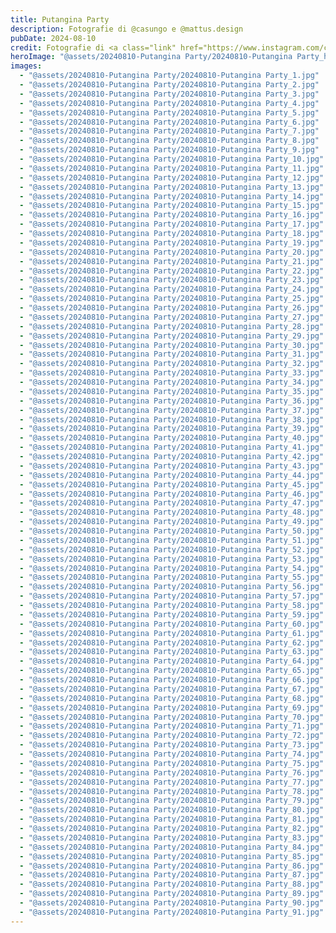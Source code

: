 ```yaml
---
title: Putangina Party
description: Fotografie di @casungo e @mattus.design
pubDate: 2024-08-10
credit: Fotografie di <a class="link" href="https://www.instagram.com/casungo/">@casungo</a> e <a class="link" href="https://www.instagram.com/mattus.design/">@mattus.design</a>
heroImage: "@assets/20240810-Putangina Party/20240810-Putangina Party_hero.jpg"
images:
  - "@assets/20240810-Putangina Party/20240810-Putangina Party_1.jpg"
  - "@assets/20240810-Putangina Party/20240810-Putangina Party_2.jpg"
  - "@assets/20240810-Putangina Party/20240810-Putangina Party_3.jpg"
  - "@assets/20240810-Putangina Party/20240810-Putangina Party_4.jpg"
  - "@assets/20240810-Putangina Party/20240810-Putangina Party_5.jpg"
  - "@assets/20240810-Putangina Party/20240810-Putangina Party_6.jpg"
  - "@assets/20240810-Putangina Party/20240810-Putangina Party_7.jpg"
  - "@assets/20240810-Putangina Party/20240810-Putangina Party_8.jpg"
  - "@assets/20240810-Putangina Party/20240810-Putangina Party_9.jpg"
  - "@assets/20240810-Putangina Party/20240810-Putangina Party_10.jpg"
  - "@assets/20240810-Putangina Party/20240810-Putangina Party_11.jpg"
  - "@assets/20240810-Putangina Party/20240810-Putangina Party_12.jpg"
  - "@assets/20240810-Putangina Party/20240810-Putangina Party_13.jpg"
  - "@assets/20240810-Putangina Party/20240810-Putangina Party_14.jpg"
  - "@assets/20240810-Putangina Party/20240810-Putangina Party_15.jpg"
  - "@assets/20240810-Putangina Party/20240810-Putangina Party_16.jpg"
  - "@assets/20240810-Putangina Party/20240810-Putangina Party_17.jpg"
  - "@assets/20240810-Putangina Party/20240810-Putangina Party_18.jpg"
  - "@assets/20240810-Putangina Party/20240810-Putangina Party_19.jpg"
  - "@assets/20240810-Putangina Party/20240810-Putangina Party_20.jpg"
  - "@assets/20240810-Putangina Party/20240810-Putangina Party_21.jpg"
  - "@assets/20240810-Putangina Party/20240810-Putangina Party_22.jpg"
  - "@assets/20240810-Putangina Party/20240810-Putangina Party_23.jpg"
  - "@assets/20240810-Putangina Party/20240810-Putangina Party_24.jpg"
  - "@assets/20240810-Putangina Party/20240810-Putangina Party_25.jpg"
  - "@assets/20240810-Putangina Party/20240810-Putangina Party_26.jpg"
  - "@assets/20240810-Putangina Party/20240810-Putangina Party_27.jpg"
  - "@assets/20240810-Putangina Party/20240810-Putangina Party_28.jpg"
  - "@assets/20240810-Putangina Party/20240810-Putangina Party_29.jpg"
  - "@assets/20240810-Putangina Party/20240810-Putangina Party_30.jpg"
  - "@assets/20240810-Putangina Party/20240810-Putangina Party_31.jpg"
  - "@assets/20240810-Putangina Party/20240810-Putangina Party_32.jpg"
  - "@assets/20240810-Putangina Party/20240810-Putangina Party_33.jpg"
  - "@assets/20240810-Putangina Party/20240810-Putangina Party_34.jpg"
  - "@assets/20240810-Putangina Party/20240810-Putangina Party_35.jpg"
  - "@assets/20240810-Putangina Party/20240810-Putangina Party_36.jpg"
  - "@assets/20240810-Putangina Party/20240810-Putangina Party_37.jpg"
  - "@assets/20240810-Putangina Party/20240810-Putangina Party_38.jpg"
  - "@assets/20240810-Putangina Party/20240810-Putangina Party_39.jpg"
  - "@assets/20240810-Putangina Party/20240810-Putangina Party_40.jpg"
  - "@assets/20240810-Putangina Party/20240810-Putangina Party_41.jpg"
  - "@assets/20240810-Putangina Party/20240810-Putangina Party_42.jpg"
  - "@assets/20240810-Putangina Party/20240810-Putangina Party_43.jpg"
  - "@assets/20240810-Putangina Party/20240810-Putangina Party_44.jpg"
  - "@assets/20240810-Putangina Party/20240810-Putangina Party_45.jpg"
  - "@assets/20240810-Putangina Party/20240810-Putangina Party_46.jpg"
  - "@assets/20240810-Putangina Party/20240810-Putangina Party_47.jpg"
  - "@assets/20240810-Putangina Party/20240810-Putangina Party_48.jpg"
  - "@assets/20240810-Putangina Party/20240810-Putangina Party_49.jpg"
  - "@assets/20240810-Putangina Party/20240810-Putangina Party_50.jpg"
  - "@assets/20240810-Putangina Party/20240810-Putangina Party_51.jpg"
  - "@assets/20240810-Putangina Party/20240810-Putangina Party_52.jpg"
  - "@assets/20240810-Putangina Party/20240810-Putangina Party_53.jpg"
  - "@assets/20240810-Putangina Party/20240810-Putangina Party_54.jpg"
  - "@assets/20240810-Putangina Party/20240810-Putangina Party_55.jpg"
  - "@assets/20240810-Putangina Party/20240810-Putangina Party_56.jpg"
  - "@assets/20240810-Putangina Party/20240810-Putangina Party_57.jpg"
  - "@assets/20240810-Putangina Party/20240810-Putangina Party_58.jpg"
  - "@assets/20240810-Putangina Party/20240810-Putangina Party_59.jpg"
  - "@assets/20240810-Putangina Party/20240810-Putangina Party_60.jpg"
  - "@assets/20240810-Putangina Party/20240810-Putangina Party_61.jpg"
  - "@assets/20240810-Putangina Party/20240810-Putangina Party_62.jpg"
  - "@assets/20240810-Putangina Party/20240810-Putangina Party_63.jpg"
  - "@assets/20240810-Putangina Party/20240810-Putangina Party_64.jpg"
  - "@assets/20240810-Putangina Party/20240810-Putangina Party_65.jpg"
  - "@assets/20240810-Putangina Party/20240810-Putangina Party_66.jpg"
  - "@assets/20240810-Putangina Party/20240810-Putangina Party_67.jpg"
  - "@assets/20240810-Putangina Party/20240810-Putangina Party_68.jpg"
  - "@assets/20240810-Putangina Party/20240810-Putangina Party_69.jpg"
  - "@assets/20240810-Putangina Party/20240810-Putangina Party_70.jpg"
  - "@assets/20240810-Putangina Party/20240810-Putangina Party_71.jpg"
  - "@assets/20240810-Putangina Party/20240810-Putangina Party_72.jpg"
  - "@assets/20240810-Putangina Party/20240810-Putangina Party_73.jpg"
  - "@assets/20240810-Putangina Party/20240810-Putangina Party_74.jpg"
  - "@assets/20240810-Putangina Party/20240810-Putangina Party_75.jpg"
  - "@assets/20240810-Putangina Party/20240810-Putangina Party_76.jpg"
  - "@assets/20240810-Putangina Party/20240810-Putangina Party_77.jpg"
  - "@assets/20240810-Putangina Party/20240810-Putangina Party_78.jpg"
  - "@assets/20240810-Putangina Party/20240810-Putangina Party_79.jpg"
  - "@assets/20240810-Putangina Party/20240810-Putangina Party_80.jpg"
  - "@assets/20240810-Putangina Party/20240810-Putangina Party_81.jpg"
  - "@assets/20240810-Putangina Party/20240810-Putangina Party_82.jpg"
  - "@assets/20240810-Putangina Party/20240810-Putangina Party_83.jpg"
  - "@assets/20240810-Putangina Party/20240810-Putangina Party_84.jpg"
  - "@assets/20240810-Putangina Party/20240810-Putangina Party_85.jpg"
  - "@assets/20240810-Putangina Party/20240810-Putangina Party_86.jpg"
  - "@assets/20240810-Putangina Party/20240810-Putangina Party_87.jpg"
  - "@assets/20240810-Putangina Party/20240810-Putangina Party_88.jpg"
  - "@assets/20240810-Putangina Party/20240810-Putangina Party_89.jpg"
  - "@assets/20240810-Putangina Party/20240810-Putangina Party_90.jpg"
  - "@assets/20240810-Putangina Party/20240810-Putangina Party_91.jpg"
---
```

